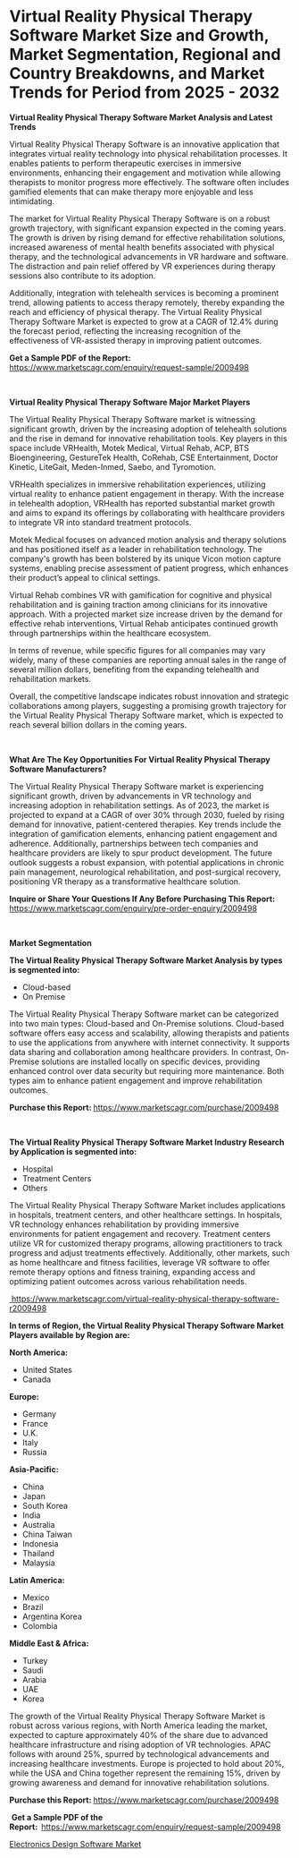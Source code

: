 <p><h1>Virtual Reality Physical Therapy Software Market Size and Growth, Market Segmentation, Regional and Country Breakdowns, and Market Trends for Period from 2025 -  2032</h1></p><p><strong>Virtual Reality Physical Therapy Software Market Analysis and Latest Trends</strong></p>
<p><p>Virtual Reality Physical Therapy Software is an innovative application that integrates virtual reality technology into physical rehabilitation processes. It enables patients to perform therapeutic exercises in immersive environments, enhancing their engagement and motivation while allowing therapists to monitor progress more effectively. The software often includes gamified elements that can make therapy more enjoyable and less intimidating.</p><p>The market for Virtual Reality Physical Therapy Software is on a robust growth trajectory, with significant expansion expected in the coming years. The growth is driven by rising demand for effective rehabilitation solutions, increased awareness of mental health benefits associated with physical therapy, and the technological advancements in VR hardware and software. The distraction and pain relief offered by VR experiences during therapy sessions also contribute to its adoption.</p><p>Additionally, integration with telehealth services is becoming a prominent trend, allowing patients to access therapy remotely, thereby expanding the reach and efficiency of physical therapy. The Virtual Reality Physical Therapy Software Market is expected to grow at a CAGR of 12.4% during the forecast period, reflecting the increasing recognition of the effectiveness of VR-assisted therapy in improving patient outcomes.</p></p>
<p><strong>Get a Sample PDF of the Report:&nbsp;</strong> <a href="https://www.marketscagr.com/enquiry/request-sample/2009498?utm_campaign=2304&utm_medium=2&utm_source=Github&utm_content=ia&utm_term=10032025&utm_id=virtual-reality-physical-therapy-software">https://www.marketscagr.com/enquiry/request-sample/2009498</a></p>
<p>&nbsp;</p>
<p><strong>Virtual Reality Physical Therapy Software Major Market Players</strong></p>
<p><p>The Virtual Reality Physical Therapy Software market is witnessing significant growth, driven by the increasing adoption of telehealth solutions and the rise in demand for innovative rehabilitation tools. Key players in this space include VRHealth, Motek Medical, Virtual Rehab, ACP, BTS Bioengineering, GestureTek Health, CoRehab, CSE Entertainment, Doctor Kinetic, LiteGait, Meden-Inmed, Saebo, and Tyromotion.</p><p>VRHealth specializes in immersive rehabilitation experiences, utilizing virtual reality to enhance patient engagement in therapy. With the increase in telehealth adoption, VRHealth has reported substantial market growth and aims to expand its offerings by collaborating with healthcare providers to integrate VR into standard treatment protocols.</p><p>Motek Medical focuses on advanced motion analysis and therapy solutions and has positioned itself as a leader in rehabilitation technology. The company's growth has been bolstered by its unique Vicon motion capture systems, enabling precise assessment of patient progress, which enhances their product’s appeal to clinical settings.</p><p>Virtual Rehab combines VR with gamification for cognitive and physical rehabilitation and is gaining traction among clinicians for its innovative approach. With a projected market size increase driven by the demand for effective rehab interventions, Virtual Rehab anticipates continued growth through partnerships within the healthcare ecosystem.</p><p>In terms of revenue, while specific figures for all companies may vary widely, many of these companies are reporting annual sales in the range of several million dollars, benefiting from the expanding telehealth and rehabilitation markets.</p><p>Overall, the competitive landscape indicates robust innovation and strategic collaborations among players, suggesting a promising growth trajectory for the Virtual Reality Physical Therapy Software market, which is expected to reach several billion dollars in the coming years.</p></p>
<p>&nbsp;</p>
<p><strong>What Are The Key Opportunities For Virtual Reality Physical Therapy Software Manufacturers?</strong></p>
<p><p>The Virtual Reality Physical Therapy Software market is experiencing significant growth, driven by advancements in VR technology and increasing adoption in rehabilitation settings. As of 2023, the market is projected to expand at a CAGR of over 30% through 2030, fueled by rising demand for innovative, patient-centered therapies. Key trends include the integration of gamification elements, enhancing patient engagement and adherence. Additionally, partnerships between tech companies and healthcare providers are likely to spur product development. The future outlook suggests a robust expansion, with potential applications in chronic pain management, neurological rehabilitation, and post-surgical recovery, positioning VR therapy as a transformative healthcare solution.</p></p>
<p><strong>Inquire or Share Your Questions If Any Before Purchasing This Report:</strong> <a href="https://www.marketscagr.com/enquiry/pre-order-enquiry/2009498?utm_campaign=2304&utm_medium=2&utm_source=Github&utm_content=ia&utm_term=10032025&utm_id=virtual-reality-physical-therapy-software">https://www.marketscagr.com/enquiry/pre-order-enquiry/2009498</a></p>
<p>&nbsp;</p>
<p><strong>Market Segmentation</strong></p>
<p><strong>The Virtual Reality Physical Therapy Software Market Analysis by types is segmented into:</strong></p>
<p><ul><li>Cloud-based</li><li>On Premise</li></ul></p>
<p><p>The Virtual Reality Physical Therapy Software market can be categorized into two main types: Cloud-based and On-Premise solutions. Cloud-based software offers easy access and scalability, allowing therapists and patients to use the applications from anywhere with internet connectivity. It supports data sharing and collaboration among healthcare providers. In contrast, On-Premise solutions are installed locally on specific devices, providing enhanced control over data security but requiring more maintenance. Both types aim to enhance patient engagement and improve rehabilitation outcomes.</p></p>
<p><strong>Purchase this Report:&nbsp;</strong><a href="https://www.marketscagr.com/purchase/2009498?utm_campaign=2304&utm_medium=2&utm_source=Github&utm_content=ia&utm_term=10032025&utm_id=virtual-reality-physical-therapy-software">https://www.marketscagr.com/purchase/2009498</a></p>
<p>&nbsp;</p>
<p><strong>The Virtual Reality Physical Therapy Software Market Industry Research by Application is segmented into:</strong></p>
<p><ul><li>Hospital</li><li>Treatment Centers</li><li>Others</li></ul></p>
<p><p>The Virtual Reality Physical Therapy Software Market includes applications in hospitals, treatment centers, and other healthcare settings. In hospitals, VR technology enhances rehabilitation by providing immersive environments for patient engagement and recovery. Treatment centers utilize VR for customized therapy programs, allowing practitioners to track progress and adjust treatments effectively. Additionally, other markets, such as home healthcare and fitness facilities, leverage VR software to offer remote therapy options and fitness training, expanding access and optimizing patient outcomes across various rehabilitation needs.</p></p>
<p><a href="https://www.marketscagr.com/virtual-reality-physical-therapy-software-r2009498?utm_campaign=2304&utm_medium=2&utm_source=Github&utm_content=ia&utm_term=10032025&utm_id=virtual-reality-physical-therapy-software">&nbsp;https://www.marketscagr.com/virtual-reality-physical-therapy-software-r2009498</a></p>
<p><strong>In terms of Region, the Virtual Reality Physical Therapy Software Market Players available by Region are:</strong></p>
<p>
    <p> <strong> North America: </strong>
        <ul>
            <li>United States</li>
            <li>Canada</li>
        </ul>
        </p> 
    <p> <strong> Europe: </strong>
        <ul>
            <li>Germany</li>
            <li>France</li>
            <li>U.K.</li>
            <li>Italy</li>
            <li>Russia</li>
        </ul>
        </p> 
    <p> <strong> Asia-Pacific: </strong>
        <ul>
            <li>China</li>
            <li>Japan</li>
            <li>South Korea</li>
            <li>India</li>
            <li>Australia</li>
            <li>China Taiwan</li>
            <li>Indonesia</li>
            <li>Thailand</li>
            <li>Malaysia</li>
        </ul>
        </p> 
    <p> <strong> Latin America: </strong>
        <ul>
            <li>Mexico</li>
            <li>Brazil</li>
            <li>Argentina Korea</li>
            <li>Colombia</li>
        </ul>
        </p> 
    <p> <strong> Middle East & Africa: </strong>
        <ul>
            <li>Turkey</li>
            <li>Saudi</li>
            <li>Arabia</li>
            <li>UAE</li>
            <li>Korea</li>
        </ul>
    </p>
    </p>
<p><p>The growth of the Virtual Reality Physical Therapy Software Market is robust across various regions, with North America leading the market, expected to capture approximately 40% of the share due to advanced healthcare infrastructure and rising adoption of VR technologies. APAC follows with around 25%, spurred by technological advancements and increasing healthcare investments. Europe is projected to hold about 20%, while the USA and China together represent the remaining 15%, driven by growing awareness and demand for innovative rehabilitation solutions.</p></p>
<p><strong>Purchase this Report: </strong><a href="https://www.marketscagr.com/purchase/2009498?utm_campaign=2304&utm_medium=2&utm_source=Github&utm_content=ia&utm_term=10032025&utm_id=virtual-reality-physical-therapy-software">https://www.marketscagr.com/purchase/2009498</a></p>
<p>&nbsp;<strong>Get a Sample PDF of the Report:&nbsp;&nbsp;</strong><a href="https://www.marketscagr.com/enquiry/request-sample/2009498?utm_campaign=2304&utm_medium=2&utm_source=Github&utm_content=ia&utm_term=10032025&utm_id=virtual-reality-physical-therapy-software">https://www.marketscagr.com/enquiry/request-sample/2009498</a></p>
<p><strong></strong></p>
<p><p><a href="https://github.com/pllahoithana9/Market-Research-Report-List-1/blob/main/electronics-design-software-market.md?utm_campaign=2304&utm_medium=2&utm_source=Github&utm_content=ia&utm_term=10032025&utm_id=virtual-reality-physical-therapy-software">Electronics Design Software Market</a></p></p>